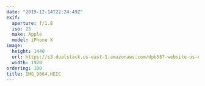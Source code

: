 ```yaml
---
date: "2019-12-14T22:24:49Z"
exif:
  aperture: f/1.8
  iso: 25
  make: Apple
  model: iPhone X
image:
  height: 1440
  url: https://s3.dualstack.us-east-1.amazonaws.com/dpb587-website-us-east-1/asset/gallery/2019-south-america/dabb353e-c493-4c86-4a85-ca2ae6d22fe0~1920.jpg
  width: 1920
ordering: 100
title: IMG_9664.HEIC
---
```

